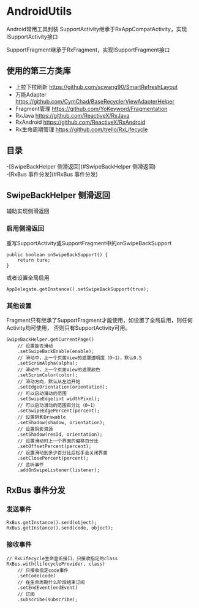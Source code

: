# AndroidUtils
Android常用工具封装
SupportActivity继承于RxAppCompatActivity，实现ISupportActivity接口


SupportFragment继承于RxFragment，实现ISupportFragment接口

## 使用的第三方类库

* 上拉下拉刷新 https://github.com/scwang90/SmartRefreshLayout
* 万能Adapter https://github.com/CymChad/BaseRecyclerViewAdapterHelper
* Fragment管理 https://github.com/YoKeyword/Fragmentation
* RxJava https://github.com/ReactiveX/RxJava
* RxAndroid https://github.com/ReactiveX/RxAndroid
* Rx生命周期管理 https://github.com/trello/RxLifecycle

## 目录
-[SwipeBackHelper 侧滑返回](#SwipeBackHelper 侧滑返回)<br>
-[RxBus 事件分发](#RxBus 事件分发)<br>

## SwipeBackHelper 侧滑返回
辅助实现侧滑返回
### 启用侧滑返回
重写SupportActivity或SupportFragment中的onSwipeBackSupport
```
public boolean onSwipeBackSupport() {
    return ture;
}
```
或者设置全局启用
```
AppDelegate.getInstance().setSwipeBackSupport(true);
```
### 其他设置
Fragment只有继承了SupportFragment才能使用，如设置了全局启用，则任何Activity均可使用， 否则只有SupportActivity可用。
``` 
SwipeBackHelper.getCurrentPage()
    // 设置能否滑动
    .setSwipeBackEnable(enable);
    // 滑动中，上一个页面View的遮罩透明度（0~1），默认0.5
    .setScrimAlpha(alpha);
    // 滑动中，上一个页面View的遮罩颜色
    .setScrimColor(color);
    // 滑动方向，默认从左边开始
    .setEdgeOrientation(orientation);
    // 可以启动滑动的范围
    .setSwipeEdge(int widthPixel);
    // 可以启动滑动的范围百分比（0~1）
    .setSwipeEdgePercent(percent);
    // 设置阴影Drawable
    .setShadow(shadow, orientation);
    // 设置阴影资源
    .setShadow(resId, orientation);
    // 设置滑动时上一个界面的偏移百分比
    .setOffsetPercent(percent);
    // 设置滑动到多少百分比后松手会关闭界面
    .setClosePercent(percent);
    // 监听事件
    .addOnSwipeListener(listener);
```

## RxBus 事件分发

### 发送事件
```
RxBus.getInstance().send(object);
RxBus.getInstance().send(code, object);
```

### 接收事件
```
// RxLifecycle生命监听接口，只接收指定的class
RxBus.with(lifecycleProvider, class)
    // 只接收指定code事件
    .setCode(code)
    // 在生命周期什么阶段结束订阅
    .setEndEvent(endEvent)
    // 订阅
    .subscribe(subscribe);
```